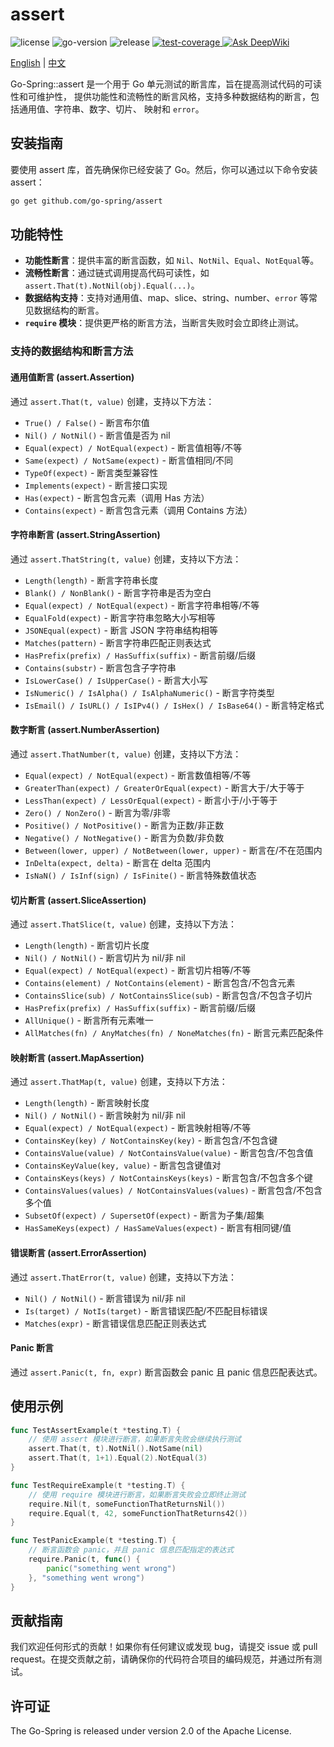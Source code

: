 # assert

<div>
   <img src="https://img.shields.io/github/license/go-spring/assert" alt="license"/>
   <img src="https://img.shields.io/github/go-mod/go-version/go-spring/assert" alt="go-version"/>
   <img src="https://img.shields.io/github/v/release/go-spring/assert?include_prereleases" alt="release"/>
   <a href="https://codecov.io/gh/go-spring/assert" > 
      <img src="https://codecov.io/gh/go-spring/assert/graph/badge.svg?token=SX7CV1T0O8" alt="test-coverage"/>
   </a>
   <a href="https://deepwiki.com/go-spring/assert"><img src="https://deepwiki.com/badge.svg" alt="Ask DeepWiki"></a>
</div>

[English](README.md) | [中文](README_CN.md)

Go-Spring::assert 是一个用于 Go 单元测试的断言库，旨在提高测试代码的可读性和可维护性，
提供功能性和流畅性的断言风格，支持多种数据结构的断言，包括通用值、字符串、数字、切片、
映射和 `error`。

## 安装指南

要使用 assert 库，首先确保你已经安装了 Go。然后，你可以通过以下命令安装 assert：

```bash
go get github.com/go-spring/assert
```

## 功能特性

- **功能性断言**：提供丰富的断言函数，如 `Nil`、`NotNil`、`Equal`、`NotEqual`等。
- **流畅性断言**：通过链式调用提高代码可读性，如 `assert.That(t).NotNil(obj).Equal(...)`。
- **数据结构支持**：支持对通用值、map、slice、string、number、`error` 等常见数据结构的断言。
- **`require` 模块**：提供更严格的断言方法，当断言失败时会立即终止测试。

### 支持的数据结构和断言方法

#### 通用值断言 (assert.Assertion)

通过 `assert.That(t, value)` 创建，支持以下方法：

- `True() / False()` - 断言布尔值
- `Nil() / NotNil()` - 断言值是否为 nil
- `Equal(expect) / NotEqual(expect)` - 断言值相等/不等
- `Same(expect) / NotSame(expect)` - 断言值相同/不同
- `TypeOf(expect)` - 断言类型兼容性
- `Implements(expect)` - 断言接口实现
- `Has(expect)` - 断言包含元素（调用 Has 方法）
- `Contains(expect)` - 断言包含元素（调用 Contains 方法）

#### 字符串断言 (assert.StringAssertion)

通过 `assert.ThatString(t, value)` 创建，支持以下方法：

- `Length(length)` - 断言字符串长度
- `Blank() / NonBlank()` - 断言字符串是否为空白
- `Equal(expect) / NotEqual(expect)` - 断言字符串相等/不等
- `EqualFold(expect)` - 断言字符串忽略大小写相等
- `JSONEqual(expect)` - 断言 JSON 字符串结构相等
- `Matches(pattern)` - 断言字符串匹配正则表达式
- `HasPrefix(prefix) / HasSuffix(suffix)` - 断言前缀/后缀
- `Contains(substr)` - 断言包含子字符串
- `IsLowerCase() / IsUpperCase()` - 断言大小写
- `IsNumeric() / IsAlpha() / IsAlphaNumeric()` - 断言字符类型
- `IsEmail() / IsURL() / IsIPv4() / IsHex() / IsBase64()` - 断言特定格式

#### 数字断言 (assert.NumberAssertion)

通过 `assert.ThatNumber(t, value)` 创建，支持以下方法：

- `Equal(expect) / NotEqual(expect)` - 断言数值相等/不等
- `GreaterThan(expect) / GreaterOrEqual(expect)` - 断言大于/大于等于
- `LessThan(expect) / LessOrEqual(expect)` - 断言小于/小于等于
- `Zero() / NonZero()` - 断言为零/非零
- `Positive() / NotPositive()` - 断言为正数/非正数
- `Negative() / NotNegative()` - 断言为负数/非负数
- `Between(lower, upper) / NotBetween(lower, upper)` - 断言在/不在范围内
- `InDelta(expect, delta)` - 断言在 delta 范围内
- `IsNaN() / IsInf(sign) / IsFinite()` - 断言特殊数值状态

#### 切片断言 (assert.SliceAssertion)

通过 `assert.ThatSlice(t, value)` 创建，支持以下方法：

- `Length(length)` - 断言切片长度
- `Nil() / NotNil()` - 断言切片为 nil/非 nil
- `Equal(expect) / NotEqual(expect)` - 断言切片相等/不等
- `Contains(element) / NotContains(element)` - 断言包含/不包含元素
- `ContainsSlice(sub) / NotContainsSlice(sub)` - 断言包含/不包含子切片
- `HasPrefix(prefix) / HasSuffix(suffix)` - 断言前缀/后缀
- `AllUnique()` - 断言所有元素唯一
- `AllMatches(fn) / AnyMatches(fn) / NoneMatches(fn)` - 断言元素匹配条件

#### 映射断言 (assert.MapAssertion)

通过 `assert.ThatMap(t, value)` 创建，支持以下方法：

- `Length(length)` - 断言映射长度
- `Nil() / NotNil()` - 断言映射为 nil/非 nil
- `Equal(expect) / NotEqual(expect)` - 断言映射相等/不等
- `ContainsKey(key) / NotContainsKey(key)` - 断言包含/不包含键
- `ContainsValue(value) / NotContainsValue(value)` - 断言包含/不包含值
- `ContainsKeyValue(key, value)` - 断言包含键值对
- `ContainsKeys(keys) / NotContainsKeys(keys)` - 断言包含/不包含多个键
- `ContainsValues(values) / NotContainsValues(values)` - 断言包含/不包含多个值
- `SubsetOf(expect) / SupersetOf(expect)` - 断言为子集/超集
- `HasSameKeys(expect) / HasSameValues(expect)` - 断言有相同键/值

#### 错误断言 (assert.ErrorAssertion)

通过 `assert.ThatError(t, value)` 创建，支持以下方法：

- `Nil() / NotNil()` - 断言错误为 nil/非 nil
- `Is(target) / NotIs(target)` - 断言错误匹配/不匹配目标错误
- `Matches(expr)` - 断言错误信息匹配正则表达式

#### Panic 断言

通过 `assert.Panic(t, fn, expr)` 断言函数会 panic 且 panic 信息匹配表达式。

## 使用示例

```go
func TestAssertExample(t *testing.T) {
    // 使用 assert 模块进行断言，如果断言失败会继续执行测试
    assert.That(t, t).NotNil().NotSame(nil)
    assert.That(t, 1+1).Equal(2).NotEqual(3)
}

func TestRequireExample(t *testing.T) {
    // 使用 require 模块进行断言，如果断言失败会立即终止测试
    require.Nil(t, someFunctionThatReturnsNil())
    require.Equal(t, 42, someFunctionThatReturns42())
}

func TestPanicExample(t *testing.T) {
    // 断言函数会 panic，并且 panic 信息匹配指定的表达式
    require.Panic(t, func() {
        panic("something went wrong")
    }, "something went wrong")
}
```

## 贡献指南

我们欢迎任何形式的贡献！如果你有任何建议或发现 bug，请提交 issue 或 pull request。在提交贡献之前，请确保你的代码符合项目的编码规范，并通过所有测试。

## 许可证

The Go-Spring is released under version 2.0 of the Apache License.